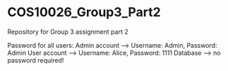 # COS10026_Group3_Part2
Repository for Group 3 assignment part 2

Password for all users:
Admin account --> Username: Admin, Password: Admin
User account --> Username: Alice, Password: 1111
Database --> no password required!
